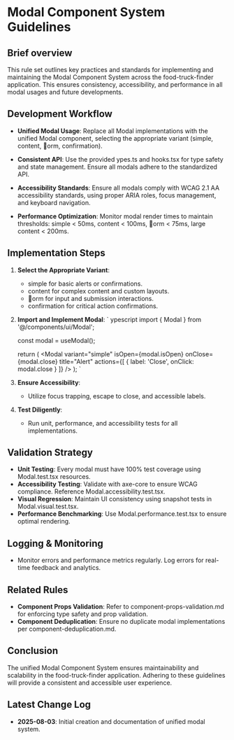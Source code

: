 # Modal Component System Guidelines

## Brief overview
This rule set outlines key practices and standards for implementing and maintaining the Modal Component System across the food-truck-finder application. This ensures consistency, accessibility, and performance in all modal usages and future developments.

## Development Workflow
- **Unified Modal Usage**: Replace all Modal implementations with the unified Modal component, selecting the appropriate variant (simple, content, orm, confirmation).
 
- **Consistent API**: Use the provided 	ypes.ts and hooks.tsx for type safety and state management. Ensure all modals adhere to the standardized API.

- **Accessibility Standards**: Ensure all modals comply with WCAG 2.1 AA accessibility standards, using proper ARIA roles, focus management, and keyboard navigation.
 
- **Performance Optimization**: Monitor modal render times to maintain thresholds: simple < 50ms, content < 100ms, orm < 75ms, large content < 200ms.

## Implementation Steps
1. **Select the Appropriate Variant**:
   - simple for basic alerts or confirmations.
   - content for complex content and custom layouts.
   - orm for input and submission interactions.
   - confirmation for critical action confirmations.

2. **Import and Implement Modal**:
   `	ypescript
   import { Modal } from '@/components/ui/Modal';
   
   const modal = useModal();
   
   return (
     <Modal
       variant="simple"
       isOpen={modal.isOpen}
       onClose={modal.close}
       title="Alert"
       actions={[
         { label: 'Close', onClick: modal.close }
       ]}
     />
   );
   `

3. **Ensure Accessibility**:
   - Utilize focus trapping, escape to close, and accessible labels.

4. **Test Diligently**:
   - Run unit, performance, and accessibility tests for all implementations.

## Validation Strategy
- **Unit Testing**: Every modal must have 100% test coverage using Modal.test.tsx resources.
- **Accessibility Testing**: Validate with axe-core to ensure WCAG compliance. Reference Modal.accessibility.test.tsx.
- **Visual Regression**: Maintain UI consistency using snapshot tests in Modal.visual.test.tsx.
- **Performance Benchmarking**: Use Modal.performance.test.tsx to ensure optimal rendering.

## Logging & Monitoring
- Monitor errors and performance metrics regularly. Log errors for real-time feedback and analytics.

## Related Rules
- **Component Props Validation**: Refer to component-props-validation.md for enforcing type safety and prop validation.
- **Component Deduplication**: Ensure no duplicate modal implementations per component-deduplication.md.

## Conclusion
The unified Modal Component System ensures maintainability and scalability in the food-truck-finder application. Adhering to these guidelines will provide a consistent and accessible user experience.

## Latest Change Log
- **2025-08-03**: Initial creation and documentation of unified modal system.

